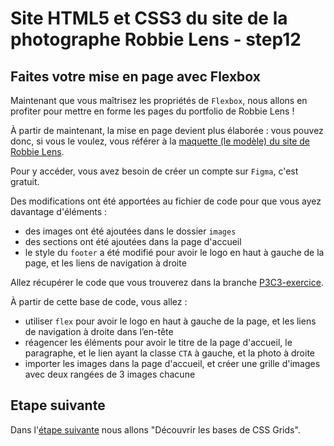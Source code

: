 # Site HTML5 et CSS3 du site de la photographe Robbie Lens - step12

## Faites votre mise en page avec Flexbox

Maintenant que vous maîtrisez les propriétés de `Flexbox`, nous allons en profiter pour mettre en forme les pages du portfolio de Robbie Lens !

À partir de maintenant, la mise en page devient plus élaborée : vous pouvez donc, si vous le voulez, vous référer à la <a href="https://www.figma.com/file/QkByQpitu0TP9exzH3RM9e/OC---Brouillon-HTML-%2F-CSS-desktop-%26-mobile?node-id=0%3A1&t=PXMT0hibJHNbaz8J-0">maquette (le modèle) du site de Robbie Lens</a>.

Pour y accéder, vous avez besoin de créer un compte sur `Figma`, c'est gratuit.

Des modifications ont été apportées au fichier de code pour que vous ayez davantage d'éléments :

- des images ont été ajoutées dans le dossier `images`
- des sections ont été ajoutées dans la page d'accueil
- le style du `footer` a été modifié pour avoir le logo en haut à gauche de la page, et les liens de navigation à droite

Allez récupérer le code que vous trouverez dans la branche <a href="https://github.com/OpenClassrooms-Student-Center/1603881-creez-votre-site-web-avec-html5-et-css3/archive/refs/heads/P3C3-exercice.zip">P3C3-exercice</a>.

À partir de cette base de code, vous allez :

- utiliser `flex` pour avoir le logo en haut à gauche de la page, et les liens de navigation à droite dans l’en-tête
- réagencer les éléments pour avoir le titre de la page d'accueil, le paragraphe, et le lien ayant la classe `CTA` à gauche, et la photo à droite
- importer les images dans la page d'accueil, et créer une grille d'images avec deux rangées de 3 images chacune

## Etape suivante

Dans l'<a href="https://github.com/GregLeBarbar/html-css-robbie-lens/tree/step13">étape suivante</a> nous allons "Découvrir les bases de CSS Grids".
